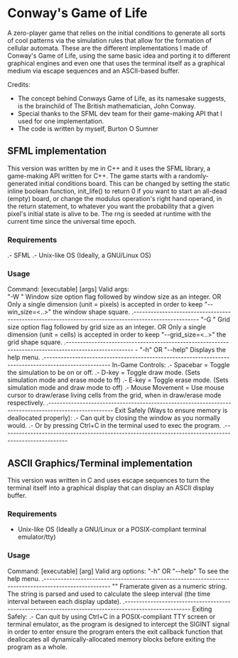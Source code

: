 # Conway's Game of Life

A zero-player game that relies on the initial conditions to generate all sorts of cool patterns
via the simulation rules that allow for the formation of cellular automata. These are the different
implementations I made of Conway's Game of Life, using the same basic idea and porting it to different
graphical engines and even one that uses the terminal itself as a graphical medium via escape sequences
and an ASCII-based buffer.

Credits:
- The concept behind Conways Game of Life, as its namesake suggests,
  is the brainchild of The British mathematician, John Conway.
- Special thanks to the SFML dev team for their game-making API that I used for one implementation.
- The code is written by myself, Burton O Sumner

## SFML implementation

This version was written by me in C++ and it uses the SFML library, a game-making API written for C++.
The game starts with a randomly-generated initial conditions board. This can be changed by setting the
static inline boolean function, init_life() to return 0 if you want to start an all-dead (empty) board,
or change the modulus operation's right hand operand, in the return statement, to whatever you want the
probability that a given pixel's initial state is alive to be. The rng is seeded at runtime with the
current time since the universal time epoch.

### Requirements

.- SFML
.- Unix-like OS (Ideally, a GNU/Linux OS)

### Usage

Command: [executable] [args]
    Valid args:      
        "-W <window size>" Window size option flag followed by window size as an integer.
          OR                 Only a single dimension (unit = pixels) is accepted in order to keep
        "--win_size=<..>"  the window shape square.
.-----------------------------------------------------------------------------------------------------
        "-G <grid size>"   Grid size option flag followed by grid size as an integer.
          OR                 Only a single dimension (unit = cells) is accepted in order to keep
          "--grid_size=<..>" the grid shape square.
.-----------------------------------------------------------------------------------------------------
        - "-h" OR "--help"   Displays the help menu.
.-----------------------------------------------------------------------------------------------------
In-Game Controls:
    .- Spacebar = Toggle the simulation to be on or off.
    .- D-key = Toggle draw mode.  (Sets simulation mode and erase mode to ff)
    .- E-key = Toggle erase mode. (Sets simulation mode and draw mode to off)
    .- Mouse Movement = Use mouse cursor to draw/erase living cells from the grid,
                        when in draw/erase mode respectively.
.-----------------------------------------------------------------------------------------------------
Exit Safely (Ways to ensure memory is deallocated properly):
    .- Can quit by closing the window as you normally would.
    .- Or by pressing Ctrl+C in the terminal used to exec the program.
.-----------------------------------------------------------------------------------------------------

## ASCII Graphics/Terminal implementation

This version was written in C and uses escape sequences to turn the terminal itself into a graphical display
that can display an ASCII display buffer.

### Requirements

- Unix-like OS (Ideally a GNU/Linux or a POSIX-compliant terminal emulator/tty)

### Usage
Command: [executable] [arg]
    Valid arg options:
    "-h" OR "--help" To see the help menu.
.-----------------------------------------------------------------------------------------------------
    "<framerate>" Framerate given as a numeric string. The string is parsed and used to calculate the
                  sleep interval (the time interval between each display update).
.-----------------------------------------------------------------------------------------------------
Exiting Safely:
    .- Can quit by using Ctrl+C in a POSIX-compliant TTY screen or terminal emulator, as the
       program is designed to intercept the SIGINT signal in order to enter ensure the program enters the
       exit callback function that deallocates all dynamically-allocated memory blocks before exiting the
       program as a whole.
